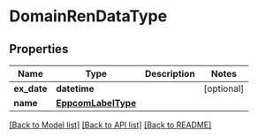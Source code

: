 # DomainRenDataType

## Properties
Name | Type | Description | Notes
------------ | ------------- | ------------- | -------------
**ex_date** | **datetime** |  | [optional] 
**name** | [**EppcomLabelType**](EppcomLabelType.md) |  | 

[[Back to Model list]](../README.md#documentation-for-models) [[Back to API list]](../README.md#documentation-for-api-endpoints) [[Back to README]](../README.md)

